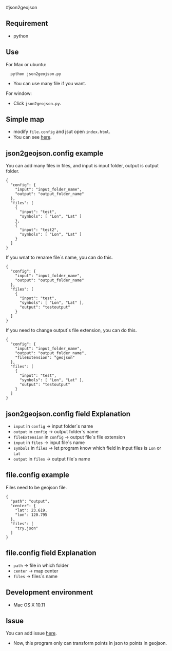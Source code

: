 #json2geojson

## Requirement

- python

## Use

For Max or ubuntu:

```
  python json2geojson.py
```
- You can use many file if you want.

For window:

- Click `json2geojson.py`.

## Simple map

- modify `file.config` and jsut open `index.html`.
- You can see [here](https://github.com/HsuTing/json2geojson#fileconfig-example).

## json2geojson.config example

You can add many files in files, and input is input folder, output is output folder.

```
{
  "config": {
    "input": "input_folder_name",
    "output": "output_folder_name"
  },  
  "files": [
    {   
      "input": "test",
      "symbols": [ "Lon", "Lat" ]
    },
    {   
      "input": "test2",
      "symbols": [ "Lon", "Lat" ]
    }
  ]
}
```

If you wnat to rename file`s name, you can do this.

```
{
  "config": {
    "input": "input_folder_name",
    "output": "output_folder_name"
  },  
  "files": [
    {   
      "input": "test",
      "symbols": [ "Lon", "Lat" ],
      "output": "testoutput"
    }
  ]
}
```

If you need to change output`s file extension, you can do this.

```
{
  "config": {
    "input": "input_folder_name",
    "output": "output_folder_name",
    "fileExtension": "geojson"
  },  
  "files": [
    {   
      "input": "test",
      "symbols": [ "Lon", "Lat" ],
      "output": "testoutput"
    }
  ]
}
```

## json2geojson.config field Explanation

- `input` in `config` -> input folder`s name
- `output` in `config` -> output folder`s name
- `fileExtension` in `config` -> output file`s file extension
- `input` in `files` -> input file`s name
- `symbols` in `files` -> let program know which field in input files is `Lon` or `Lat`
- `output` in `files` -> output file`s name

## file.config example

Files need to be geojson file.

```
{
  "path": "output",
  "center": {
    "lat": 23.619, 
    "lon": 120.795
  },  
  "files": [
    "try.json"
  ]
}
```

## file.config field Explanation

- `path` -> file in which folder
- `center` -> map center
- `files` -> files`s name

## Development environment

- Mac OS X 10.11

## Issue

You can add issue [here](https://github.com/HsuTing/json2geojson/issues).

- Now, this program only can transform points in json to points in geojson.
